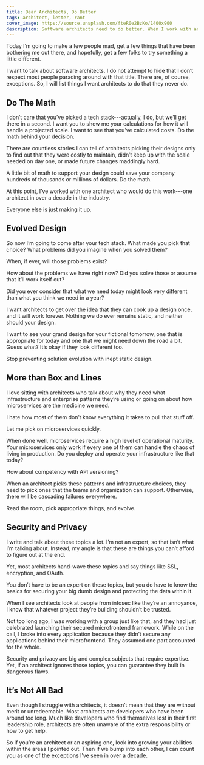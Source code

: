 ```yaml
---
title: Dear Architects, Do Better
tags: architect, letter, rant
cover_image: https://source.unsplash.com/fteR0e2BzKo/1400x900
description: Software architects need to do better. When I work with an architect I want to see the math, choose designs appropriate to the competencies, have evolutionary design, and take security and privacy seriously. 
---
```

Today I’m going to make a few people mad, get a few things that have been bothering me out there, and hopefully, get a few folks to try something a little different.

I want to talk about software architects. I do not attempt to hide that I don’t respect most people parading around with that title. There are, of course, exceptions. So, I will list things I want architects to do that they never do.

## Do The Math

I don’t care that you’ve picked a tech stack---actually, I do, but we’ll get there in a second. I want you to show me your calculations for how it will handle a projected scale. I want to see that you’ve calculated costs. Do the math behind your decision.

There are countless stories I can tell of architects picking their designs only to find out that they were costly to maintain, didn’t keep up with the scale needed on day one, or made future changes maddingly hard.

A little bit of math to support your design could save your company hundreds of thousands or millions of dollars. Do the math.

At this point, I’ve worked with one architect who would do this work---one architect in over a decade in the industry.

Everyone else is just making it up.

## Evolved Design

So now I’m going to come after your tech stack. What made you pick that choice? What problems did you imagine when you solved them?

When, if ever, will those problems exist?

How about the problems we have right now? Did you solve those or assume that it’ll work itself out?

Did you ever consider that what we need today might look very different than what you think we need in a year?

I want architects to get over the idea that they can cook up a design once, and it will work forever. Nothing we do ever remains static, and neither should your design.

I want to see your grand design for your fictional tomorrow, one that is appropriate for today and one that we might need down the road a bit. Guess what? It’s okay if they look different too.

Stop preventing solution evolution with inept static design.

## More than Box and Lines

I love sitting with architects who talk about why they need what infrastructure and enterprise patterns they’re using or going on about how microservices are the medicine we need.

I hate how most of them don’t know everything it takes to pull that stuff off.

Let me pick on microservices quickly.

When done well, microservices require a high level of operational maturity. Your microservices only work if every one of them can handle the chaos of living in production. Do you deploy and operate your infrastructure like that today?

How about competency with API versioning?

When an architect picks these patterns and infrastructure choices, they need to pick ones that the teams and organization can support. Otherwise, there will be cascading failures everywhere.

Read the room, pick appropriate things, and evolve.

## Security and Privacy

I write and talk about these topics a lot. I’m not an expert, so that isn’t what I’m talking about. Instead, my angle is that these are things you can’t afford to figure out at the end.

Yet, most architects hand-wave these topics and say things like SSL, encryption, and OAuth.

You don’t have to be an expert on these topics, but you do have to know the basics for securing your big dumb design and protecting the data within it.

When I see architects look at people from infosec like they’re an annoyance, I know that whatever project they’re building shouldn’t be trusted.

Not too long ago, I was working with a group just like that, and they had just celebrated launching their secured microfrontend framework. While on the call, I broke into every application because they didn’t secure any applications behind their microfrontend. They assumed one part accounted for the whole.

Security and privacy are big and complex subjects that require expertise. Yet, if an architect ignores those topics, you can guarantee they built in dangerous flaws.

## It’s Not All Bad

Even though I struggle with architects, it doesn’t mean that they are without merit or unredeemable. Most architects are developers who have been around too long. Much like developers who find themselves lost in their first leadership role, architects are often unaware of the extra responsibility or how to get help.

So if you’re an architect or an aspiring one, look into growing your abilities within the areas I pointed out. Then if we bump into each other, I can count you as one of the exceptions I’ve seen in over a decade.